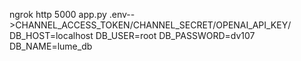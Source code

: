 ngrok http 5000
app.py
.env-->CHANNEL_ACCESS_TOKEN/CHANNEL_SECRET/OPENAI_API_KEY/
DB_HOST=localhost
DB_USER=root
DB_PASSWORD=dv107
DB_NAME=lume_db
